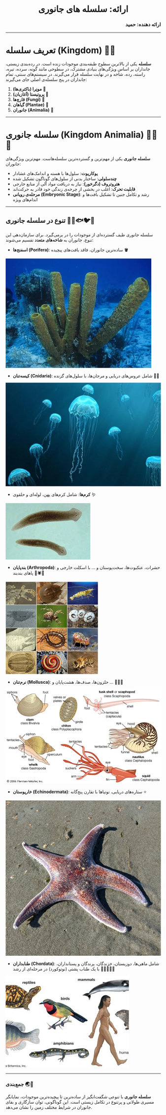 <div align="center">
<h1>ارائه: سلسله های جانوری</h1>
</div>
<div align="right">
<h3>ارائه دهنده: حمید</h3>
</div>

---

# **تعریف سلسله (Kingdom)** 🌱🔬

**سلسله** یکی از بالاترین سطوح طبقه‌بندی موجودات زنده است. در رده‌بندی زیستی، جانداران بر اساس ویژگی‌های بنیادی مشترک، در سطوحی مانند گونه، سرده، تیره، راسته، رده، شاخه و در نهایت سلسله قرار می‌گیرند. در سیستم‌های سنتی، تمام جانداران در پنج سلسله‌ی اصلی جای می‌گیرند:  
1. **مونِرا (باکتری‌ها)** 🦠  
2. **پروتیستا (آغازیان)** 🧫  
3. **قارچ‌ها (Fungi)** 🍄  
4. **گیاهان (Plantae)** 🌿  
5. **جانوران (Animalia)** 🦁

---

# **سلسله جانوری (Kingdom Animalia)** 🦋🦎🦑

**سلسله جانوری** یکی از مهم‌ترین و گسترده‌ترین سلسله‌هاست. مهم‌ترین ویژگی‌های جانوران:

- **یوکاریوت**: سلول‌ها با هسته و اندامک‌های غشادار  
- **چندسلولی**: ساختار بدنی از سلول‌های گوناگون تشکیل شده  
- **هتروتروف (دگرخور)**: نیاز به دریافت مواد آلی از منابع خارجی  
- **قابلیت تحرک**: اغلب در بخشی از چرخه‌ی زندگی خود قادر به حرکت‌اند  
- **مرحله‌ی رویانی (Embryonic Stage)**: رشد و تکامل جنین تا تشکیل بافت‌ها و اندام‌های ویژه

---

## **تنوع در سلسله جانوری** 🦀🐙🐟🐦🐸

سلسله جانوری طیف گسترده‌ای از موجودات را در برمی‌گیرد. برای سازمان‌دهی این تنوع، جانوران به **شاخه‌های متعدد** تقسیم می‌شوند:

- **اسفنج‌ها (Porifera)**: ساده‌ترین جانوران، فاقد بافت‌های پیچیده 🪣  

![image1](./ssp.jpg)

- **کیسه‌تنان (Cnidaria)**: شامل عروس‌های دریایی و مرجان‌ها، با سلول‌های گزنده 🌊🐚  
  
![image2](./pygsd4ddicd51.webp)

- **کرم‌ها**: شامل کرم‌های پهن، لوله‌ای و حلقوی 🪱  
  
![image2](./images.jpeg)

- **بندپایان (Arthropoda)**: حشرات، عنکبوت‌ها، سخت‌پوستان و ... با اسکلت خارجی و پاهای بندبند 🦗🕷🦞 
   
![image2](./Arthropoda_collage.png)

- **نرم‌تنان (Mollusca)**: حلزون‌ها، صدف‌ها، هشت‌پایان و ... 🐚🐌🐙  
  
![image2](./Representative-mollusks.webp)

- **خارپوستان (Echinodermata)**: ستاره‌های دریایی، توتیاها با تقارن پنج‌گانه ⭐ 
  
![image2](./IMG_20200412_160159.jpg)

- **طنابداران (Chordata)**: شامل ماهی‌ها، دوزیستان، خزندگان، پرندگان و پستانداران، با یک طناب پشتی (نوتوکورد) در مرحله‌ای از رشد 🐠🐸🦎🦅🐵

![image2](./groups-vertebrates-amphibians-fishes-reptiles-mammals-birds.jpg)

---

### **جمع‌بندی** 🌏🧬

**سلسله جانوری** با تنوعی شگفت‌انگیز از ساده‌ترین تا پیچیده‌ترین موجودات، نمایانگر مسیری طولانی و پرتنوع در تکامل زیستی است. این گوناگونی، توان سازگاری و بقای جانوران در شرایط مختلف زمین را نشان می‌دهد.  